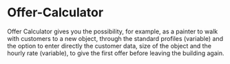 # Offer-Calculator
Offer Calculator gives you the possibility, for example, as a painter to walk with customers to a new object, through the standard profiles (variable) and the option to enter directly the customer data, size of the object and the hourly rate (variable), to give the first offer before leaving the building again.
